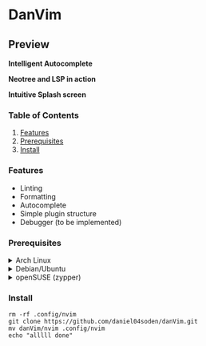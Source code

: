 # DanVim


## Preview

**Intelligent Autocomplete**

**Neotree and LSP in action**

**Intuitive Splash screen**

### Table of Contents
1. [Features](#features)
2. [Prerequisites](#prerequisites)
3. [Install](#install)
### Features 

- Linting
- Formatting
- Autocomplete
- Simple plugin structure
- Debugger (to be implemented)

### Prerequisites 


<details>
<summary>Arch Linux</summary>
<br>

```
sudo pacman -S git neovim pyright nodejs gcc
    ```

```
yay -S git neovim pyright nodejs gcc 
    ```
</details>
<details>
<summary>Debian/Ubuntu</summary>
$ sudo apt install git neovim pyright nodejs gcc
</details>
<details>
<summary>openSUSE (zypper)</summary>
<br>
$ sudo zypper install git neovim pyright nodejs gcc
</details>


### Install

```
rm -rf .config/nvim
git clone https://github.com/daniel04soden/danVim.git
mv danVim/nvim .config/nvim
echo "alllll done"
```
